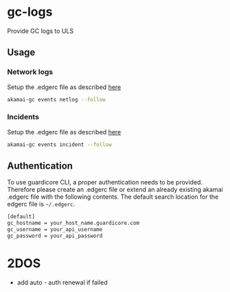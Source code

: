 # gc-logs
Provide GC logs to ULS

## Usage

### Network logs
Setup the .edgerc file as described [here](#authentication)
```bash
akamai-gc events netlog --follow
```

### Incidents
Setup the .edgerc file as described [here](#authentication)
```bash
akamai-gc events incident --follow
```
## Authentication
To use guardicore CLI, a proper authentication needs to be provided.
Therefore please create an .edgerc file or extend an already existing akamai .edgerc file with the following contents.
The default search location for the edgerc file is `~/.edgerc`.  
```bash
[default]
gc_hostname = your_host_name.guardicore.com
gc_username = your_api_username
gc_password = your_api_password
```


# 2DOS
- add auto - auth renewal if failed